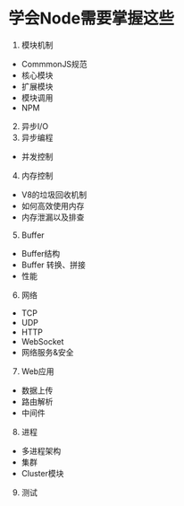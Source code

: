 # 学会Node需要掌握这些 

1. 模块机制
  - CommmonJS规范
  - 核心模块
  - 扩展模块
  - 模块调用
  - NPM
2. 异步I/O
3. 异步编程
  - 并发控制
4. 内存控制
  - V8的垃圾回收机制
  - 如何高效使用内存
  - 内存泄漏以及排查
5. Buffer
  - Buffer结构
  - Buffer 转换、拼接
  - 性能
6. 网络
  - TCP 
  - UDP
  - HTTP
  - WebSocket
  - 网络服务&安全
7. Web应用
  - 数据上传
  - 路由解析
  - 中间件
8. 进程
  - 多进程架构
  - 集群
  - Cluster模块
9. 测试